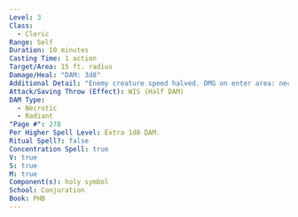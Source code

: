 ```yaml
---
Level: 3
Class:
  - Cleric
Range: Self
Duration: 10 minutes
Casting Time: 1 action
Target/Area: 15 ft. radius
Damage/Heal: "DAM: 3d8"
Additional Detail: "Enemy creature speed halved. DMG on enter area: necrotic if evil, radiant if not."
Attack/Saving Throw (Effect): WIS (Half DAM)
DAM Type:
  - Necrotic
  - Radiant
"Page #": 278
Per Higher Spell Level: Extra 1d8 DAM.
Ritual Spell?: false
Concentration Spell: true
V: true
S: true
M: true
Component(s): holy symbol
School: Conjuration
Book: PHB
---
```

